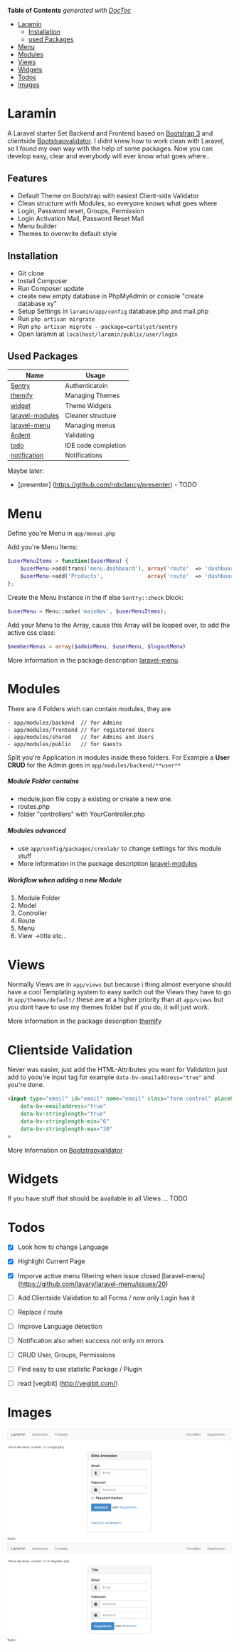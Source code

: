 **Table of Contents**  *generated with [DocToc](http://doctoc.herokuapp.com/)*

- [Laramin](#user-content-laramin)
	- [Installation](#user-content-installation)
	- [used Packages](#user-content-used-packages)
- [Menu](#user-content-menu)
- [Modules](#user-content-modules)
- [Views](#user-content-views)
- [Widgets](#user-content-widgets)
- [Todos](#user-content-todos)
- [Images](#user-content-images)

# Laramin
A Laravel starter Set Backend and Frontend based on [Bootstrap 3](http://getbootstrap.com/) and clientside [Bootstrapvalidator](http://bootstrapvalidator.com/). I didnt knew how to work clean with Laravel, so I found my own way with the help of some packages. Now you can develop easy, clear and everybody will ever know what goes where..

## Features
* Default Theme on Bootstrap with easiest Client-side Validator
* Clean structure with Modules, so everyone knows what goes where
* Login, Password reset, Groups, Permission
* Login Activation Mail, Password Reset Mail
* Menu builder
* Themes to overwrite default style

## Installation
* Git clone
* Install Composer
* Run Composer update
* create new empty database in PhpMyAdmin or console "create database xy"
* Setup Settings in `laramin/app/config` database.php and mail.php
* Run `php artisan mirgrate`
* Run `php artisan migrate --package=cartalyst/sentry`
* Open laramin at `localhost/laramin/public/user/login`

## Used Packages

| Name                                              		 | Usage                |
| -------------------------------------------------------------- |----------------------|
| [Sentry](https://github.com/cartalyst/sentry)     		 | Authenticatoin       |
| [themify](https://github.com/mpedrera/themify)		 | Managing Themes      | 
| [widget](https://github.com/gravitano/widget)         	 | Theme Widgets 	|
| [laravel-modules](https://github.com/creolab/laravel-modules)	 | Cleaner structure 	|
| [laravel-menu](https://github.com/lavary/laravel-menu)	 | Managing menus	|
| [Ardent](https://github.com/laravelbook/ardent)    		 | Validating		|
| [todo](#)					     		 | IDE code completion	|
| [notification](https://github.com/edvinaskrucas/notification)	 | Notifications	|

Maybe later:
* [presenter] (https://github.com/robclancy/presenter) - TODO

# Menu
Define you're Menu in `app/menus.php`

Add you're Menu Items:
```php
$userMenuItems = function($userMenu) {
    $userMenu->add(trans('menu.dashboard'), array('route'  => 'dashboard'));
    $userMenu->add('Products',              array('route'  => 'dashboard'));
};
```
Create the Menu Instance in the if else `Sentry::check` block:
```php
$userMenu = Menu::make('mainNav', $userMenuItems);
```
Add your Menu to the Array, cause this Array will be looped over, to add the active css class:
```php
$memberMenus = array($adminMenu, $userMenu, $logoutMenu)
```
More information in the package description [laravel-menu](https://github.com/lavary/laravel-menu).
# Modules
There are 4 Folders wich can contain modules, they are
```
- app/modules/backend  // for Admins
- app/modules/frontend // for registered Users
- app/modules/shared   // for Admins and Users
- app/modules/public   // for Guests
```
Split you're Application in modules inside these folders. For Example a **User CRUD** for the Admin goes in `app/modules/backend/**user**`

##### Module Folder contains
* module.json file copy a existing or create a new one.
* routes.php
* folder "controllers" with YourController.php

##### Modules advanced
* use `app/config/packages/creolab/` to change settings for this module stuff
* More information in the package description [laravel-modules](https://github.com/creolab/laravel-modules)
##### Workflow when adding a new Module
1. Module Folder
2. Model
3. Controller
4. Route
5. Menu
6. View ->title etc..

# Views
Normally Views are in `app/views` but because i thing almost everyone should have a cool
Templating system to easy switch out the Views they have to go in `app/themes/default/`
these are at a higher priority than at `app/views` but you dont have to use my themes folder
but if you do, it will just work.

More information in the package description [themify](https://github.com/mpedrera/themify)

# Clientside Validation
Never was easier, just add the HTML-Attributes you want for Validation just add to yoou're input tag for example `data-bv-emailaddress="true"` and you're done.
```html
<input type="email" id="email" name="email" class="form-control" placeholder="{{ trans('login.email') }}" required autofocus
    data-bv-emailaddress="true"
    data-bv-stringlength="true"
    data-bv-stringlength-min="6"
    data-bv-stringlength-max="30"
>
```
More Information on [Bootstrapvalidator](http://bootstrapvalidator.com/)

# Widgets
If you have stuff that should be available in all Views ... TODO

# Todos
- [X] Look how to change Language
- [X] Highlight Current Page
- [X] Imporve active menu filtering when issue closed [laravel-menu] (https://github.com/lavary/laravel-menu/issues/20)
- [ ] Add Clientside Validation to all Forms / now only Login has it
- [ ] Replace / route
- [ ] Improve Language detection
- [ ] Notification also when success not only on errors
- [ ] CRUD User, Groups, Permissions
- [ ] Find easy to use statistic Package / Plugin
- [ ] read [vegibit] (http://vegibit.com/)


# Images
![Laravel Starter Set Login Screen](/readme/img/login.png?raw=true "Login Screen")
![Laravel Starter Set Register Screen](/readme/img/register.png?raw=true "Register Screen")
